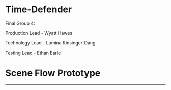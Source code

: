 # Time-Defender

Final Group 4: 

Production Lead - Wyatt Hawes

Technology Lead - Lumina Kinsinger-Dang

Testing Lead - Ethan Earle


# **Scene Flow Prototype**
-------------

